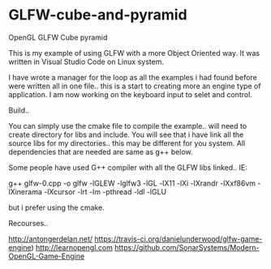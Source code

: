 # GLFW-cube-and-pyramid
OpenGL GLFW Cube pyramid 

This is my example of using GLFW with a more Object Oriented way. It was written in Visual Studio Code on Linux system.

I have wrote a manager for the loop as all the examples i had found before were written all in one file.. this is a start to creating more an engine type of application. I am now working on the keyboard input to selet and control.


Build..

You can simply use the cmake file to compile the example.. will need to create directory for libs and include. You will see that i have link all the source libs for my directories.. this may be different for you system. All dependencies that are needed are same as g++ below.

Some people have used G++ compiler with all the GLFW libs linked.. IE: 

g++ glfw-0.cpp -o glfw -lGLEW -lglfw3 -lGL -lX11 -lXi -lXrandr -lXxf86vm -lXinerama -lXcursor -lrt -lm -pthread -ldl -lGLU

but i prefer using the cmake.

Recourses..

http://antongerdelan.net/
https://travis-ci.org/danielunderwood/glfw-game-engine)
http://learnopengl.com
https://github.com/SonarSystems/Modern-OpenGL-Game-Engine

